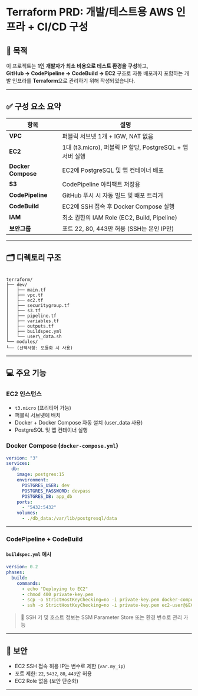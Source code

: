# Terraform PRD: 개발/테스트용 AWS 인프라 + CI/CD 구성

## 📌 목적

이 프로젝트는 **1인 개발자가 최소 비용으로 테스트 환경을 구성**하고,  
**GitHub → CodePipeline → CodeBuild → EC2** 구조로 자동 배포까지 포함하는 개발 인프라를 **Terraform**으로 관리하기 위해 작성되었습니다.

---

## ✅ 구성 요소 요약

| 항목 | 설명 |
|------|------|
| **VPC** | 퍼블릭 서브넷 1개 + IGW, NAT 없음 |
| **EC2** | 1대 (t3.micro), 퍼블릭 IP 할당, PostgreSQL + 앱 서버 실행 |
| **Docker Compose** | EC2에 PostgreSQL 및 앱 컨테이너 배포 |
| **S3** | CodePipeline 아티팩트 저장용 |
| **CodePipeline** | GitHub 푸시 시 자동 빌드 및 배포 트리거 |
| **CodeBuild** | EC2에 SSH 접속 후 Docker Compose 실행 |
| **IAM** | 최소 권한의 IAM Role (EC2, Build, Pipeline) |
| **보안그룹** | 포트 22, 80, 443만 허용 (SSH는 본인 IP만)

---

## 🗂️ 디렉토리 구조

```

terraform/
├── dev/
│   ├── main.tf
│   ├── vpc.tf
│   ├── ec2.tf
│   ├── securitygroup.tf
│   ├── s3.tf
│   ├── pipeline.tf
│   ├── variables.tf
│   ├── outputs.tf
│   ├── buildspec.yml
│   └── user\_data.sh
└── modules/
└── (선택사항: 모듈화 시 사용)

````

---

## 💻 주요 기능

### EC2 인스턴스
- `t3.micro` (프리티어 가능)
- 퍼블릭 서브넷에 배치
- Docker + Docker Compose 자동 설치 (user_data 사용)
- PostgreSQL 및 앱 컨테이너 실행

### Docker Compose (`docker-compose.yml`)
```yaml
version: "3"
services:
  db:
    image: postgres:15
    environment:
      POSTGRES_USER: dev
      POSTGRES_PASSWORD: devpass
      POSTGRES_DB: app_db
    ports:
      - "5432:5432"
    volumes:
      - ./db_data:/var/lib/postgresql/data
````

---

### CodePipeline + CodeBuild

#### `buildspec.yml` 예시

```yaml
version: 0.2
phases:
  build:
    commands:
      - echo "Deploying to EC2"
      - chmod 400 private-key.pem
      - scp -o StrictHostKeyChecking=no -i private-key.pem docker-compose.yml ec2-user@$EC2_HOST:/home/ec2-user/
      - ssh -o StrictHostKeyChecking=no -i private-key.pem ec2-user@$EC2_HOST 'docker-compose up -d'
```

> 🔐 SSH 키 및 호스트 정보는 SSM Parameter Store 또는 환경 변수로 관리 가능

---

## 🔐 보안

* EC2 SSH 접속 허용 IP는 변수로 제한 (`var.my_ip`)
* 포트 제한: `22`, `5432`, `80`, `443`만 허용
* EC2 Role 없음 (보안 단순화)

---
